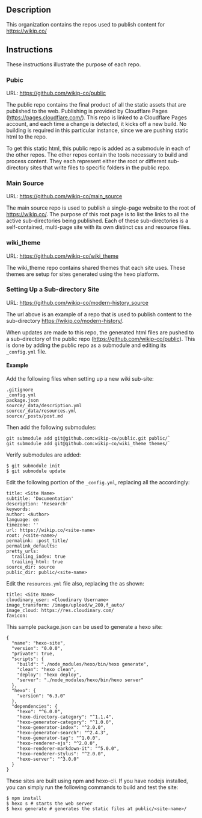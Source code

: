 ## Description

This organization contains the repos used to publish content for https://wikip.co/

## Instructions

These instructions illustrate the purpose of each repo.

### Pubic

URL: https://github.com/wikip-co/public

The public repo contains the final product of all the static assets that are published to the web.  Publishing is provided by Cloudflare Pages (https://pages.cloudflare.com/).  This repo is linked to a Cloudflare Pages account, and each time a change is detected, it kicks off a new build.  No building is required in this particular instance, since we are pushing static html to the repo.

To get this static html, this public repo is added as a submodule in each of the other repos.  The other repos contain the tools necessary to build and process content.  They each represent either the root or different sub-directory sites that write files to specific folders in the public repo.

### Main Source

URL: https://github.com/wikip-co/main_source

The main source repo is used to publish a single-page website to the root of https://wikip.co/.  The purpose of this root page is to list the links to all the active sub-directories being published.  Each of these sub-directories is a self-contained, multi-page site with its own distinct css and resource files.

### wiki_theme

URL: https://github.com/wikip-co/wiki_theme

The wiki_theme repo contains shared themes that each site uses. These themes are setup for sites generated using the hexo platform.


### Setting Up a Sub-directory Site

URL: https://github.com/wikip-co/modern-history_source

The url above is an example of a repo that is used to publish content to the sub-directory https://wikip.co/modern-history/.

When updates are made to this repo, the generated html files are pushed to a sub-directory of the public repo (https://github.com/wikip-co/public). This is done by adding the public repo as a submodule and editing its `_config.yml` file.

#### Example

Add the following files when setting up a new wiki sub-site:
```
.gitignore
_config.yml
package.json
source/_data/description.yml
source/_data/resources.yml
source/_posts/post.md
```
Then add the following submodules:
```
git submodule add git@github.com:wikip-co/public.git public/`
git submodule add git@github.com:wikip-co/wiki_theme themes/`
```
Verify submodules are added:
```
$ git submodule init
$ git submodule update
```
Edit the following portion of the `_config.yml`, replacing all the <variables> accordingly:
```
title: <Site Name>
subtitle: 'Documentation'
description: 'Research'
keywords:
author: <Author>
language: en
timezone: ''
url: https://wikip.co/<site-name>
root: /<site-name>/
permalink: :post_title/
permalink_defaults:
pretty_urls:
  trailing_index: true
  trailing_html: true
source_dir: source
public_dir: public/<site-name>
```
Edit the `resources.yml` file also, replacing the <variables> as shown:
```
title: <Site Name>
cloudinary_user: <Cloudinary Username>
image_transform: /image/upload/w_200,f_auto/
image_cloud: https://res.cloudinary.com/
favicon:
```
This sample package.json can be used to generate a hexo site:
```
{
  "name": "hexo-site",
  "version": "0.0.0",
  "private": true,
  "scripts": {
    "build": "./node_modules/hexo/bin/hexo generate",
    "clean": "hexo clean",
    "deploy": "hexo deploy",
    "server": "./node_modules/hexo/bin/hexo server"
  },
  "hexo": {
    "version": "6.3.0"
  },
  "dependencies": {
    "hexo": "^6.0.0",
    "hexo-directory-category": "^1.1.4",
    "hexo-generator-category": "^1.0.0",
    "hexo-generator-index": "^2.0.0",
    "hexo-generator-search": "^2.4.3",
    "hexo-generator-tag": "^1.0.0",
    "hexo-renderer-ejs": "^2.0.0",
    "hexo-renderer-markdown-it": "^5.0.0",
    "hexo-renderer-stylus": "^2.0.0",
    "hexo-server": "^3.0.0"
  }
}
```
These sites are built using npm and hexo-cli.  If you have nodejs installed, you can simply run the following commands to build and test the site:
```
$ npm install
$ hexo s # starts the web server
$ hexo generate # generates the static files at public/<site-name>/
```
